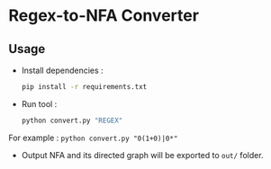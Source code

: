 # Regex-to-NFA Converter

## Usage

-   Install dependencies :
    ```bash
    pip install -r requirements.txt
    ```

-   Run tool :
    ```bash
    python convert.py "REGEX"
    ```
For example : `python convert.py "0(1+0)|0*"`

-   Output NFA and its directed graph will be exported to `out/` folder.
